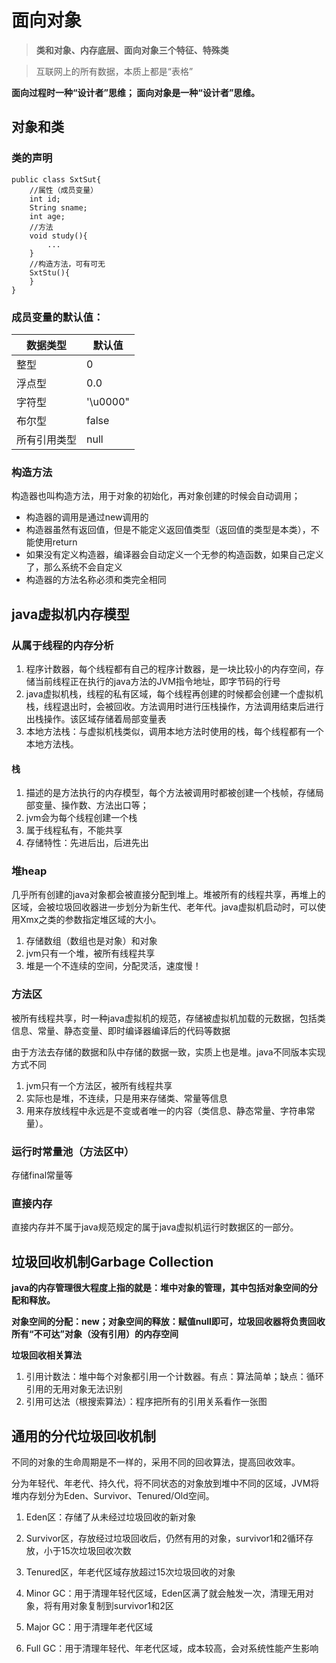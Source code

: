 # 面向对象

>**类和对象、内存底层、面向对象三个特征、特殊类**

> 互联网上的所有数据，本质上都是“表格”

**面向过程时一种“设计者”思维；   面向对象是一种“设计者”思维。**

## 对象和类

### 类的声明

```
public class SxtSut{
    //属性（成员变量）
    int id;
    String sname;
    int age;
    //方法
    void study(){
        ...
    }
    //构造方法，可有可无
    SxtStu(){
    }
}
```
### 成员变量的默认值：

数据类型|默认值
--|-|
整型|0
浮点型|0.0
字符型|'\u0000"
布尔型|false
所有引用类型|null

### 构造方法

构造器也叫构造方法，用于对象的初始化，再对象创建的时候会自动调用；

* 构造器的调用是通过new调用的
* 构造器虽然有返回值，但是不能定义返回值类型（返回值的类型是本类），不能使用return
* 如果没有定义构造器，编译器会自动定义一个无参的构造函数，如果自己定义了，那么系统不会自定义
* 构造器的方法名称必须和类完全相同

## java虚拟机内存模型

### 从属于线程的内存分析

1. 程序计数器，每个线程都有自己的程序计数器，是一块比较小的内存空间，存储当前线程正在执行的java方法的JVM指令地址，即字节码的行号
2. java虚拟机栈，线程的私有区域，每个线程再创建的时候都会创建一个虚拟机栈，线程退出时，会被回收。方法调用时进行压栈操作，方法调用结束后进行出栈操作。该区域存储着局部变量表
3. 本地方法栈：与虚拟机栈类似，调用本地方法时使用的栈，每个线程都有一个本地方法栈。

#### 栈

1. 描述的是方法执行的内存模型，每个方法被调用时都被创建一个栈帧，存储局部变量、操作数、方法出口等；
2. jvm会为每个线程创建一个栈
3. 属于线程私有，不能共享
4. 存储特性：先进后出，后进先出

### 堆heap

几乎所有创建的java对象都会被直接分配到堆上。堆被所有的线程共享，再堆上的区域，会被垃圾回收器进一步划分为新生代、老年代。java虚拟机启动时，可以使用Xmx之类的参数指定堆区域的大小。

1. 存储数组（数组也是对象）和对象
2. jvm只有一个堆，被所有线程共享
3. 堆是一个不连续的空间，分配灵活，速度慢！

### 方法区

被所有线程共享，时一种java虚拟机的规范，存储被虚拟机加载的元数据，包括类信息、常量、静态变量、即时编译器编译后的代码等数据

由于方法去存储的数据和队中存储的数据一致，实质上也是堆。java不同版本实现方式不同

1. jvm只有一个方法区，被所有线程共享
2. 实际也是堆，不连续，只是用来存储类、常量等信息
3. 用来存放线程中永远是不变或者唯一的内容（类信息、静态常量、字符串常量）。

### 运行时常量池（方法区中）

存储final常量等

### 直接内存

直接内存并不属于java规范规定的属于java虚拟机运行时数据区的一部分。

## 垃圾回收机制Garbage Collection

**java的内存管理很大程度上指的就是：堆中对象的管理，其中包括对象空间的分配和释放。**


**对象空间的分配：new；对象空间的释放：赋值null即可，垃圾回收器将负责回收所有“不可达”对象（没有引用）的内存空间**

**垃圾回收相关算法**

1. 引用计数法：堆中每个对象都引用一个计数器。有点：算法简单；缺点：循环引用的无用对象无法识别
2. 引用可达法（根搜索算法）：程序把所有的引用关系看作一张图

## 通用的分代垃圾回收机制

不同的对象的生命周期是不一样的，采用不同的回收算法，提高回收效率。

分为年轻代、年老代、持久代，将不同状态的对象放到堆中不同的区域，JVM将堆内存划分为Eden、Survivor、Tenured/Old空间。

1. Eden区：存储了从未经过垃圾回收的新对象
2. Survivor区，存放经过垃圾回收后，仍然有用的对象，survivor1和2循环存放，小于15次垃圾回收次数
3. Tenured区，年老代区域存放超过15次垃圾回收的对象

1. Minor GC：用于清理年轻代区域，Eden区满了就会触发一次，清理无用对象，将有用对象复制到survivor1和2区
2. Major GC：用于清理年老代区域
3. Full GC：用于清理年轻代、年老代区域，成本较高，会对系统性能产生影响



